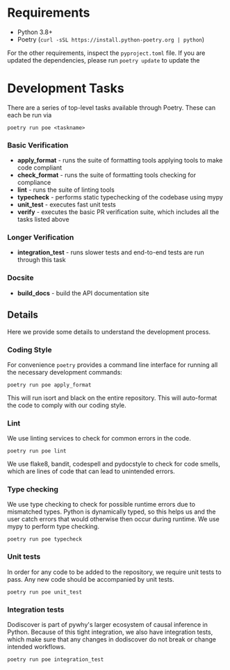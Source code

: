 # Requirements
* Python 3.8+
* Poetry (`curl -sSL https://install.python-poetry.org | python`)

For the other requirements, inspect the ``pyproject.toml`` file. If you are updated the dependencies, please run `poetry update` to update the

# Development Tasks
There are a series of top-level tasks available through Poetry. These can each be run via

 `poetry run poe <taskname>`

### Basic Verification
* **apply_format** - runs the suite of formatting tools applying tools to make code compliant
* **check_format** - runs the suite of formatting tools checking for compliance
* **lint** - runs the suite of linting tools
* **typecheck** - performs static typechecking of the codebase using mypy
* **unit_test** - executes fast unit tests
* **verify** - executes the basic PR verification suite, which includes all the tasks listed above

### Longer Verification
* **integration_test** - runs slower tests and end-to-end tests are run through this task

### Docsite
* **build_docs** - build the API documentation site

## Details

Here we provide some details to understand the development process.

### Coding Style

For convenience ``poetry`` provides a command line interface for running all the necessary development commands:

    poetry run poe apply_format

This will run isort and black on the entire repository. This will auto-format the code to comply with our coding style.

### Lint

We use linting services to check for common errors in the code.

    poetry run poe lint

We use flake8, bandit, codespell and pydocstyle to check for code smells, which are lines of code that can lead to unintended errors.

### Type checking

We use type checking to check for possible runtime errors due to mismatched types. Python is dynamically typed, so this helps us and the user catch errors that would otherwise then occur during runtime. We use mypy to perform type checking.

    poetry run poe typecheck

### Unit tests

In order for any code to be added to the repository, we require unit tests to pass. Any new code should be accompanied by unit tests.

    poetry run poe unit_test

### Integration tests

Dodiscover is part of pywhy's larger ecosystem of causal inference in Python. Because of this tight integration, we also have integration tests, which make sure that any changes in dodiscover do not break or change intended workflows.

    poetry run poe integration_test
